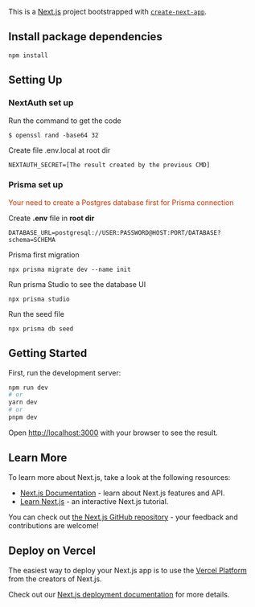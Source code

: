 This is a [Next.js](https://nextjs.org/) project bootstrapped with [`create-next-app`](https://github.com/vercel/next.js/tree/canary/packages/create-next-app).

## Install package dependencies
```
npm install
```


## Setting Up
### NextAuth set up
Run the command to get the code
```
$ openssl rand -base64 32
```

Create file .env.local at root dir
```
NEXTAUTH_SECRET=[The result created by the previous CMD]
```

### Prisma set up
<div style="color: #cc3300">Your need to create a Postgres database first for Prisma connection</div>

Create **.env** file in **root dir**
```
DATABASE_URL=postgresql://USER:PASSWORD@HOST:PORT/DATABASE?schema=SCHEMA
```

Prisma first migration
```
npx prisma migrate dev --name init
```

Run prisma Studio to see the database UI
```
npx prisma studio
```

Run the seed file
```
npx prisma db seed
```

## Getting Started

First, run the development server:

```bash
npm run dev
# or
yarn dev
# or
pnpm dev
```

Open [http://localhost:3000](http://localhost:3000) with your browser to see the result.

## Learn More

To learn more about Next.js, take a look at the following resources:

- [Next.js Documentation](https://nextjs.org/docs) - learn about Next.js features and API.
- [Learn Next.js](https://nextjs.org/learn) - an interactive Next.js tutorial.

You can check out [the Next.js GitHub repository](https://github.com/vercel/next.js/) - your feedback and contributions are welcome!

## Deploy on Vercel

The easiest way to deploy your Next.js app is to use the [Vercel Platform](https://vercel.com/new?utm_medium=default-template&filter=next.js&utm_source=create-next-app&utm_campaign=create-next-app-readme) from the creators of Next.js.

Check out our [Next.js deployment documentation](https://nextjs.org/docs/deployment) for more details.